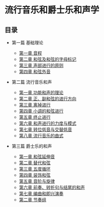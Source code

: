 # 流行音乐和爵士乐和声学

## 目录

- 第一篇 基础理论
  - [第一章 音程](chapter1-1.md)
  - [第二章 和弦及和弦的字母标记](chapter1-2.md)
  - [第三章 声部进行的原则](chapter1-3.md)
  - [第四章 和弦外音](chapter1-4.md)

- 第二篇 流行音乐和声
  - [第一章 功能和声的理论](chapter2-1.md)
  - [第二章 正、副和弦的进行方向](chapter2-2.md)
  - [第三章 离掉进行](chapter2-3.md)
  - [第四章 小调的和弦进行](chapter2-4.md)
  - [第五章 终止进行](chapter2-5.md)
  - [第六章 和声进行的力度与模式](chapter2-6.md)
  - [第七章 转位低音与交替低音](chapter2-7.md)
  - [第八章 流行音乐的曲式](chapter2-8.md)

- 第三篇 爵士乐的和声
  - [第一章 和弦延伸音](chapter3-1.md)
  - [第二章 替代和弦](chapter3-2.md)
  - [第三章 五度循环](chapter3-3.md)
  - [第四章 装饰和弦](chapter3-4.md)
  - [第五章 音阶与旋律](chapter3-5.md)
  - [第六章 前奏、转折句与结尾的和声](chapter3-6.md)
  - [第七章 编曲和即兴演奏](chapter3-7.md)
  - [第二章 节奏组](chapter3-8.md)
